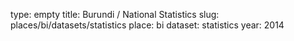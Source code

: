 type: empty
title: Burundi / National Statistics
slug: places/bi/datasets/statistics
place: bi
dataset: statistics
year: 2014
